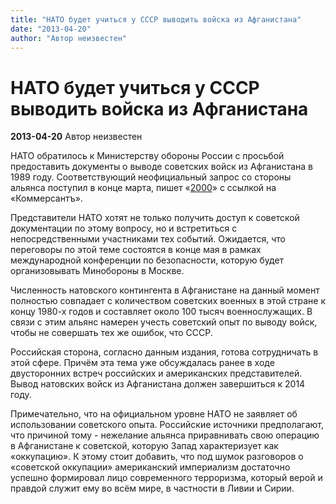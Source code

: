 ```yaml
---
title: "НАТО будет учиться у СССР выводить войска из Афганистана"
date: "2013-04-20"
author: "Автор неизвестен"
---
```


# НАТО будет учиться у СССР выводить войска из Афганистана

**2013-04-20** Автор неизвестен

НАТО обратилось к Министерству обороны России с просьбой предоставить документы о выводе советских войск из Афганистана в 1989 году. Соответствующий неофициальный запрос со стороны альянса поступил в конце марта, пишет «[2000](http://2000.net.ua/)» с ссылкой на «Коммерсантъ».

Представители НАТО хотят не только получить доступ к советской документации по этому вопросу, но и встретиться с непосредственными участниками тех событий. Ожидается, что переговоры по этой теме состоятся в конце мая в рамках международной конференции по безопасности, которую будет организовывать Минобороны в Москве.

Численность натовского контингента в Афганистане на данный момент полностью совпадает с количеством советских военных в этой стране к концу 1980-х годов и составляет около 100 тысяч военнослужащих. В связи с этим альянс намерен учесть советский опыт по выводу войск, чтобы не совершать тех же ошибок, что СССР.

Российская сторона, согласно данным издания, готова сотрудничать в этой сфере. Причём эта тема уже обсуждалась ранее в ходе двусторонних встреч российских и американских представителей. Вывод натовских войск из Афганистана должен завершиться к 2014 году.

Примечательно, что на официальном уровне НАТО не заявляет об использовании советского опыта. Российские источники предполагают, что причиной тому - нежелание альянса приравнивать свою операцию в Афганистане к советской, которую Запад характеризует как «оккупацию». К этому стоит добавить, что под шумок разговоров о «советской оккупации» американский империализм достаточно успешно формировал лицо современного терроризма, который верой и правдой служит ему во всём мире, в частности в Ливии и Сирии.